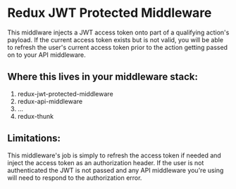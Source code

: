 Redux JWT Protected Middleware
==============================

This middlware injects a JWT access token onto part of a qualifying action's payload. If the current access token exists but is not valid, you will be able to refresh the user's current access token prior to the action getting passed on to your API middleware.

Where this lives in your middleware stack:
------------------------------------------

1. redux-jwt-protected-middleware
2. redux-api-middleware
3. ...
4. redux-thunk

Limitations:
------------

This middleware's job is simply to refresh the access token if needed and inject the access token as an authorization header. If the user is not authenticated the JWT is not passed and any API middleware you're using will need to respond to the authorization error.